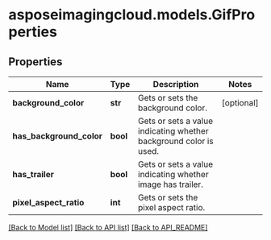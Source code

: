 # asposeimagingcloud.models.GifProperties

## Properties
Name | Type | Description | Notes
------------ | ------------- | ------------- | -------------
**background_color** | **str** | Gets or sets the background color. | [optional] 
**has_background_color** | **bool** | Gets or sets a value indicating whether background color is used. | 
**has_trailer** | **bool** | Gets or sets a value indicating whether image has trailer. | 
**pixel_aspect_ratio** | **int** | Gets or sets the pixel aspect ratio. | 

[[Back to Model list]](API_README.md#documentation-for-models) [[Back to API list]](API_README.md#documentation-for-api-endpoints) [[Back to API_README]](API_README.md)


